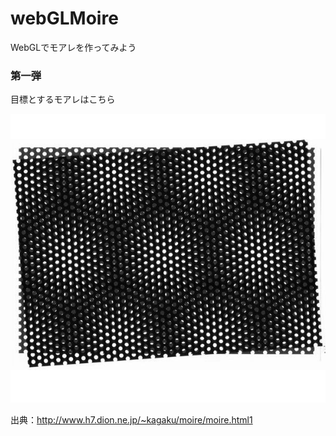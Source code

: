 # webGLMoire
WebGLでモアレを作ってみよう

### 第一弾

目標とするモアレはこちら

<img src="https://github.com/tkskto/webGLMoire/blob/images/document/moire3b.jpg">

出典：http://www.h7.dion.ne.jp/~kagaku/moire/moire.html1